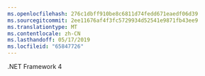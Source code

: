 ```yaml
---
ms.openlocfilehash: 276c1dbff910be8c6811d74fedd671eaedf06d39
ms.sourcegitcommit: 2ee11676af4f3fc5729934d52541e9871fb43ee9
ms.translationtype: MT
ms.contentlocale: zh-CN
ms.lasthandoff: 05/17/2019
ms.locfileid: "65847726"
---
```

.NET Framework 4